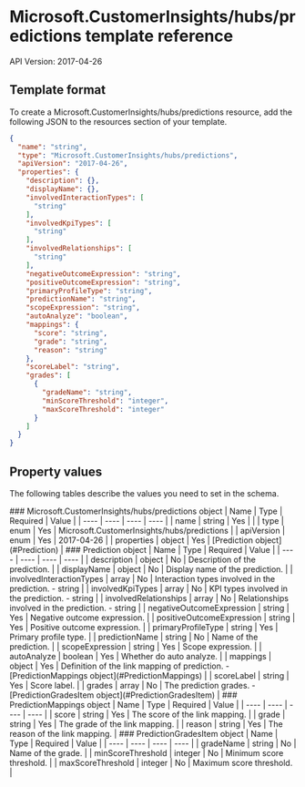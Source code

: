 # Microsoft.CustomerInsights/hubs/predictions template reference
API Version: 2017-04-26
## Template format

To create a Microsoft.CustomerInsights/hubs/predictions resource, add the following JSON to the resources section of your template.

```json
{
  "name": "string",
  "type": "Microsoft.CustomerInsights/hubs/predictions",
  "apiVersion": "2017-04-26",
  "properties": {
    "description": {},
    "displayName": {},
    "involvedInteractionTypes": [
      "string"
    ],
    "involvedKpiTypes": [
      "string"
    ],
    "involvedRelationships": [
      "string"
    ],
    "negativeOutcomeExpression": "string",
    "positiveOutcomeExpression": "string",
    "primaryProfileType": "string",
    "predictionName": "string",
    "scopeExpression": "string",
    "autoAnalyze": "boolean",
    "mappings": {
      "score": "string",
      "grade": "string",
      "reason": "string"
    },
    "scoreLabel": "string",
    "grades": [
      {
        "gradeName": "string",
        "minScoreThreshold": "integer",
        "maxScoreThreshold": "integer"
      }
    ]
  }
}
```
## Property values

The following tables describe the values you need to set in the schema.

<a id="Microsoft.CustomerInsights/hubs/predictions" />
### Microsoft.CustomerInsights/hubs/predictions object
|  Name | Type | Required | Value |
|  ---- | ---- | ---- | ---- |
|  name | string | Yes |  |
|  type | enum | Yes | Microsoft.CustomerInsights/hubs/predictions |
|  apiVersion | enum | Yes | 2017-04-26 |
|  properties | object | Yes | [Prediction object](#Prediction) |


<a id="Prediction" />
### Prediction object
|  Name | Type | Required | Value |
|  ---- | ---- | ---- | ---- |
|  description | object | No | Description of the prediction. |
|  displayName | object | No | Display name of the prediction. |
|  involvedInteractionTypes | array | No | Interaction types involved in the prediction. - string |
|  involvedKpiTypes | array | No | KPI types involved in the prediction. - string |
|  involvedRelationships | array | No | Relationships involved in the prediction. - string |
|  negativeOutcomeExpression | string | Yes | Negative outcome expression. |
|  positiveOutcomeExpression | string | Yes | Positive outcome expression. |
|  primaryProfileType | string | Yes | Primary profile type. |
|  predictionName | string | No | Name of the prediction. |
|  scopeExpression | string | Yes | Scope expression. |
|  autoAnalyze | boolean | Yes | Whether do auto analyze. |
|  mappings | object | Yes | Definition of the link mapping of prediction. - [PredictionMappings object](#PredictionMappings) |
|  scoreLabel | string | Yes | Score label. |
|  grades | array | No | The prediction grades. - [PredictionGradesItem object](#PredictionGradesItem) |


<a id="PredictionMappings" />
### PredictionMappings object
|  Name | Type | Required | Value |
|  ---- | ---- | ---- | ---- |
|  score | string | Yes | The score of the link mapping. |
|  grade | string | Yes | The grade of the link mapping. |
|  reason | string | Yes | The reason of the link mapping. |


<a id="PredictionGradesItem" />
### PredictionGradesItem object
|  Name | Type | Required | Value |
|  ---- | ---- | ---- | ---- |
|  gradeName | string | No | Name of the grade. |
|  minScoreThreshold | integer | No | Minimum score threshold. |
|  maxScoreThreshold | integer | No | Maximum score threshold. |

